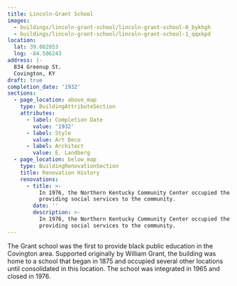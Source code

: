 ```yaml
---
title: Lincoln-Grant School
images:
  - buildings/lincoln-grant-school/lincoln-grant-school-0_bykhgh
  - buildings/lincoln-grant-school/lincoln-grant-school-1_qqxkpd
location:
  lat: 39.082053
  lng: -84.506243
address: |-
  834 Greenup St.
  Covington, KY
draft: true
completion_date: '1932'
sections:
  - page_location: above_map
    type: BuildingAttributeSection
    attributes:
      - label: Completion Date
        value: '1932'
      - label: Style
        value: Art Deco
      - label: Architect
        value: E. Landberg
  - page_location: below_map
    type: BuildingRenovationSection
    title: Renovation History
    renovations:
      - title: >-
          In 1976, the Northern Kentucky Community Center occupied the building
          providing social services to the community.
        date: ''
        description: >-
          In 1976, the Northern Kentucky Community Center occupied the building
          providing social services to the community.
---
```


The Grant school was the first to provide black public education in the Covington area. Supported originally by William Grant, the building was home to a school that began in 1875 and occupied several other locations until consolidated in this location. The school was integrated in 1965 and closed in 1976.
